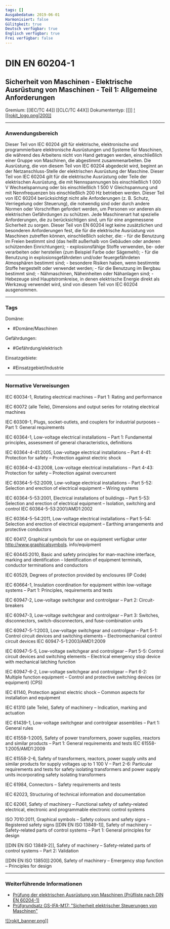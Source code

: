 ```yaml
---
tags: []
Ausgabedatum: 2019-06-01
Harmonisiert: false
Gülitgkeit: true
Deutsch verfügbar: true
Englisch verfügbar: true
Frei verfügbar: false
---
```


# DIN EN 60204-1
## Sicherheit von Maschinen - Elektrische Ausrüstung von Maschinen - Teil 1: Allgemeine Anforderungen

Gremium: [[IEC/TC 44]] [[CLC/TC 44X]]
Dokumententyp: [[]]
[![[rokit_logo.png|200]]](https://public-robots.de/)

***
### Anwendungsbereich

Dieser Teil von IEC 60204 gilt für elektrische, elektronische und programmierbare elektronische Ausrüstungen und Systeme für Maschinen, die während des Arbeitens nicht von Hand getragen werden, einschließlich einer Gruppe von Maschinen, die abgestimmt zusammenarbeiten. Die Ausrüstung, die von diesem Teil von IEC 60204 abgedeckt wird, beginnt an der Netzanschluss-Stelle der elektrischen Ausrüstung der Maschine. Dieser Teil von IEC 60204 gilt für die elektrische Ausrüstung oder Teile der elektrischen Ausrüstung, die mit Nennspannungen bis einschließlich 1 000 V Wechselspannung oder bis einschließlich 1 500 V Gleichspannung und mit Nennfrequenzen bis einschließlich 200 Hz betrieben werden. Dieser Teil von IEC 60204 berücksichtigt nicht alle Anforderungen (z. B. Schutz, Verriegelung oder Steuerung), die notwendig sind oder durch andere Normen oder Vorschriften gefordert werden, um Personen vor anderen als elektrischen Gefährdungen zu schützen. Jede Maschinenart hat spezielle Anforderungen, die zu berücksichtigen sind, um für eine angemessene Sicherheit zu sorgen. Dieser Teil von EN 60204 legt keine zusätzlichen und besonderen Anforderungen fest, die für die elektrische Ausrüstung von Maschinen zutreffen können, einschließlich solcher, die: - für die Benutzung im Freien bestimmt sind (das heißt außerhalb von Gebäuden oder anderen schützenden Einrichtungen); - explosionsfähige Stoffe verwenden, be- oder verarbeiten oder herstellen (zum Beispiel Farbe oder Sägemehl); - für die Benutzung in explosionsgefährdeten und/oder feuergefährdeten Atmosphären bestimmt sind; - besondere Risiken haben, wenn bestimmte Stoffe hergestellt oder verwendet werden; - für die Benutzung im Bergbau bestimmt sind; - Nähmaschinen, Näheinheiten oder Nähanlagen sind; - Hebezeuge sind Hauptstromkreise, in denen elektrische Energie direkt als Werkzeug verwendet wird, sind von diesem Teil von IEC 60204 ausgenommen.

***
### Tags

Domäne:
- #Domäne/Maschinen 

Gefährdungen:
- #Gefährdung/elektrisch

Einsatzgebiete:
- #Einsatzgebiet/Industrie 

***
### Normative Verweisungen

IEC 60034-1, Rotating electrical machines – Part 1: Rating and performance

IEC 60072 (alle Teile), Dimensions and output series for rotating electrical machines

IEC 60309-1, Plugs, socket-outlets, and couplers for industrial purposes – Part 1: General requirements

IEC 60364-1, Low-voltage electrical installations – Part 1: Fundamental principles, assessment of general characteristics, definitions

IEC 60364-4-41:2005, Low-voltage electrical installations – Part 4-41: Protection for safety – Protection against electric shock

IEC 60364-4-43:2008, Low-voltage electrical installations – Part 4-43: Protection for safety – Protection against overcurrent

IEC 60364-5-52:2009, Low-voltage electrical installations – Part 5-52: Selection and erection of electrical equipment – Wiring systems

IEC 60364-5-53:2001, Electrical installations of buildings – Part 5-53: Selection and erection of electrical equipment – Isolation, switching and control IEC 60364-5-53:2001/AMD1:2002

IEC 60364-5-54:2011, Low-voltage electrical installations – Part 5-54: Selection and erection of electrical equipment – Earthing arrangements and protective conductors

IEC 60417, Graphical symbols for use on equipment verfügbar unter http://www.graphicalsymbols. info/equipment

IEC 60445:2010, Basic and safety principles for man-machine interface, marking and identification – Identification of equipment terminals, conductor terminations and conductors

IEC 60529, Degrees of protection provided by enclosures (IP Code)

IEC 60664-1, Insulation coordination for equipment within low-voltage systems – Part 1: Principles, requirements and tests

IEC 60947-2, Low-voltage switchgear and controlgear – Part 2: Circuit-breakers

IEC 60947-3, Low-voltage switchgear and controlgear – Part 3: Switches, disconnectors, switch-disconnectors, and fuse-combination units

IEC 60947-5-1:2003, Low-voltage switchgear and controlgear – Part 5-1: Control circuit devices and switching elements – Electromechanical control circuit devices IEC 60947-5-1:2003/AMD1:2009

IEC 60947-5-5, Low-voltage switchgear and controlgear – Part 5-5: Control circuit devices and switching elements – Electrical emergency stop device with mechanical latching function

IEC 60947-6-2, Low-voltage switchgear and controlgear – Part 6-2: Multiple function equipment – Control and protective switching devices (or equipment) (CPS)

IEC 61140, Protection against electric shock – Common aspects for installation and equipment

IEC 61310 (alle Teile), Safety of machinery – Indication, marking and actuation

IEC 61439-1, Low-voltage switchgear and controlgear assemblies – Part 1: General rules

IEC 61558-1:2005, Safety of power transformers, power supplies, reactors and similar products – Part 1: General requirements and tests IEC 61558-1:2005/AMD1:2009

IEC 61558-2-6, Safety of transformers, reactors, power supply units and similar products for supply voltages up to 1 100 V – Part 2-6: Particular requirements and tests for safety isolating transformers and power supply units incorporating safety isolating transformers

IEC 61984, Connectors – Safety requirements and tests

IEC 62023, Structuring of technical information and documentation

IEC 62061, Safety of machinery – Functional safety of safety-related electrical, electronic and programmable electronic control systems

ISO 7010:2011, Graphical symbols – Safety colours and safety signs – Registered safety signs
[[DIN EN ISO 13849-1]], Safety of machinery – Safety-related parts of control systems – Part 1: General principles for design

[[DIN EN ISO 13849-2]], Safety of machinery – Safety-related parts of control systems – Part 2: Validation

[[DIN EN ISO 13850]]:2006, Safety of machinery – Emergency stop function – Principles for design
***
### Weiterführende Informationen

- [Prüfung der elektrischen Ausrüstung von Maschinen (Prüfliste nach DIN EN 60204-1)](https://www.dguv.de/ifa/praxishilfen/praxishilfen-maschinenschutz/pruefung-der-elektrischen-ausruestung-von-maschinen/index.jsp)
- [Prüfgrundsatz GS-IFA-M17: "Sicherheit elektrischer Steuerungen von Maschinen"](https://www.dguv.de/dguv-test/prod-pruef-zert/pruefgrundsaetze-erfahrung/pruefgrundsaetze/ifa/index.jsp)

[![[rokit_banner.png]]](https://public-robots.de/)
